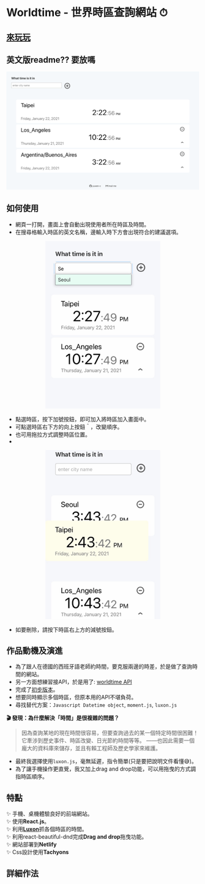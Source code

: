 # Worldtime - 世界時區查詢網站 ⏱
## [來玩玩](yuwen-worldtime-luxon.netlify.app/)
## 英文版readme?? 要放嗎

<div align="center">
  <img src="example/worldtime-luxon_screenshot.png" alt="worldtime-luxon screenshot" width="600px" />
  <br>
</div>

## 如何使用
- 網頁一打開，畫面上會自動出現使用者所在時區及時間。
- 在搜尋格輸入時區的英文名稱，邊輸入時下方會出現符合的建議選項。

<div align="center">
  <img src="example/worldtime-luxon_seoul.jpeg" alt="worldtime-luxon dropdown" width="300px" />
  <br>
</div>

- 點選時區，按下加號按鈕，即可加入將時區加入畫面中。
- 可點選時區右下方的向上按鈕＾，改變順序。
- 也可用拖拉方式調整時區位置。
- 
<div align="center">
  <img src="example/worldtime-luxon_drag1.jpeg" alt="worldtime-luxon dropdown" width="300px" />
  <br>
</div>

- 如要刪除，請按下時區右上方的減號按鈕。

## 作品動機及演進
- 為了跟人在德國的西班牙語老師約時間，要克服兩邊的時差，於是做了查詢時間的網站。
- 另一方面想練習接API，於是用了: [worldtime API](http://worldtimeapi.org/)
- 完成了[初步版本](https://yuwen-c.github.io/worldtime/)。
- 想要同時顯示多個時區，但原本用的API不堪負荷。
- 尋找替代方案：```Javascript Datetime object```, ```moment.js```, ```luxon.js```
  
**🎬 發現：為什麼解決「時間」是很複雜的問題？**
> 因為查詢某地的現在時間很容易，但要查詢過去的某一個特定時間很困難！
> 它牽涉到歷史事件、時區改變、日光節約時間等等。
> ——也因此需要一個龐大的資料庫來儲存，並且有賴工程師及歷史學家來維護。
- 最終我選擇使用```luxon.js```，毫無延遲，指令簡單(只是要把說明文件看懂😅)。
- 為了讓手機操作更直覺，我又加上drag and drop功能，可以用拖曳的方式調指時區順序。


## 特點
✨ 手機、桌機體驗良好的前端網站。\
✨ 使用**React.js**。\
✨ 利用[**Luxon**](https://moment.github.io/luxon/)抓各個時區的時間。\
✨ 利用react-beautiful-dnd完成**Drag and drop**拖曳功能。\
✨ 網站部署到**Netlify**\
✨ Css設計使用**Tachyons**


## 詳細作法
